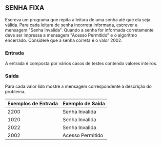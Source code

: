 ## SENHA FIXA

Escreva um programa que repita a leitura de uma senha até que ela seja válida. Para cada leitura de senha incorreta informada, escrever a mensagem "Senha Invalida". Quando a senha for informada corretamente deve ser impressa a mensagem "Acesso Permitido" e o algoritmo encerrado. Considere que a senha correta é o valor 2002.

### Entrada

A entrada é composta por vários casos de testes contendo valores inteiros.

### Saída

Para cada valor lido mostre a mensagem correspondente à descrição do problema.

|**Exemplos de Entrada**    |**Exemplo de Saída**   |
|:---                   |:---               |
|2200                   |Senha Invalida     |
|1020                   |Senha Invalida     |
|2022                   |Senha Invalida     |
|2002                   |Acesso Permitido   |
